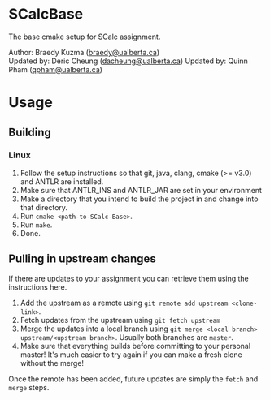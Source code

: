 # SCalcBase
The base cmake setup for SCalc assignment.

Author: Braedy Kuzma (braedy@ualberta.ca)  
Updated by: Deric Cheung (dacheung@ualberta.ca)
Updated by: Quinn Pham (qpham@ualberta.ca)

# Usage
## Building
### Linux
  1. Follow the setup instructions so that git, java, clang, cmake (>= v3.0)
     and ANTLR are installed.
  2. Make sure that ANTLR_INS and ANTLR_JAR are set in your environment
  3. Make a directory that you intend to build the project in and change into
     that directory.
  4. Run `cmake <path-to-SCalc-Base>`.
  5. Run `make`.
  6. Done.

## Pulling in upstream changes
If there are updates to your assignment you can retrieve them using the
instructions here.
  1. Add the upstream as a remote using `git remote add upstream <clone-link>`.
  2. Fetch updates from the upstream using `git fetch upstream`
  3. Merge the updates into a local branch using
     `git merge <local branch> upstream/<upstream branch>`. Usually both
     branches are `master`.
  4. Make sure that everything builds before committing to your personal
     master! It's much easier to try again if you can make a fresh clone
     without the merge!

Once the remote has been added, future updates are simply the `fetch` and
`merge` steps.
